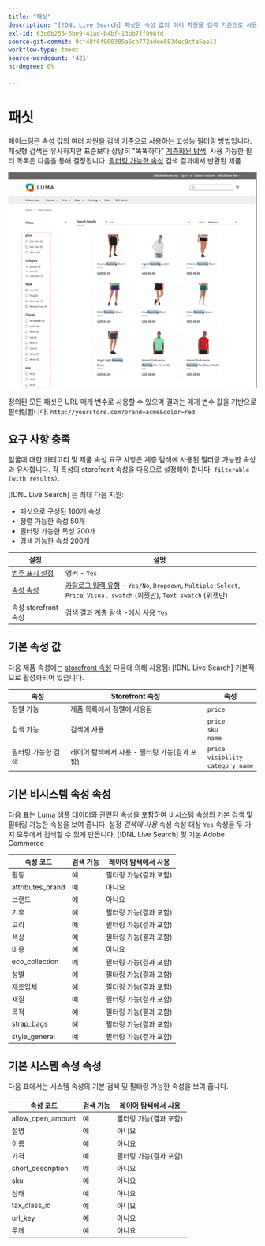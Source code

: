 ```yaml
---
title: "패싯"
description: "[!DNL Live Search] 패싯은 속성 값의 여러 차원을 검색 기준으로 사용합니다."
exl-id: 63c0b255-6be9-41ad-b4bf-13bb7ff098fd
source-git-commit: 9cf48f6f900385a5cb772adee8834ec9cfe5ee13
workflow-type: tm+mt
source-wordcount: '421'
ht-degree: 0%

---
```


# 패싯

페이스팅은 속성 값의 여러 차원을 검색 기준으로 사용하는 고성능 필터링 방법입니다. 패싯형 검색은 유사하지만 표준보다 상당히 &quot;똑똑하다&quot; [계층화된 탐색](https://experienceleague.adobe.com/docs/commerce-admin/catalog/catalog/navigation/navigation-layered.html). 사용 가능한 필터 목록은 다음을 통해 결정됩니다. [필터링 가능한 속성](https://experienceleague.adobe.com/docs/commerce-admin/catalog/catalog/navigation/navigation-layered.html#filterable-attributes) 검색 결과에서 반환된 제품

![필터링된 검색 결과](assets/storefront-search-results-run.png)

정의된 모든 패싯은 URL 매개 변수로 사용할 수 있으며 결과는 매개 변수 값을 기반으로 필터링됩니다. `http://yourstore.com?brand=acme&color=red`.

## 요구 사항 충족

얼굴에 대한 카테고리 및 제품 속성 요구 사항은 계층 탐색에 사용된 필터링 가능한 속성과 유사합니다. 각 특성의 storefront 속성을 다음으로 설정해야 합니다. `filterable (with results)`.

[!DNL Live Search] 는 최대 다음 지원:

* 패싯으로 구성된 100개 속성
* 정렬 가능한 속성 50개
* 필터링 가능한 특성 200개
* 검색 가능한 속성 200개

| 설정 | 설명 |
|--- |--- |
| [범주 표시 설정](https://experienceleague.adobe.com/docs/commerce-admin/catalog/categories/create/categories-display-settings.html) | 앵커 - `Yes` |
| [속성 속성](https://experienceleague.adobe.com/docs/commerce-admin/catalog/product-attributes/create/attribute-product-create.html) | [카탈로그 입력 유형](https://experienceleague.adobe.com/docs/commerce-admin/catalog/product-attributes/attributes-input-types.html) - `Yes/No`, `Dropdown`, `Multiple Select`, `Price`, `Visual swatch` (위젯만), `Text swatch` (위젯만) |
| 속성 storefront 속성 | 검색 결과 계층 탐색 -에서 사용 `Yes` |

## 기본 속성 값

다음 제품 속성에는 [storefront 속성](https://experienceleague.adobe.com/docs/commerce-admin/catalog/product-attributes/product-attributes.html) 다음에 의해 사용됨: [!DNL Live Search] 기본적으로 활성화되어 있습니다.

| 속성 | Storefront 속성 | 속성 |
|---|---|---|
| 정렬 가능 | 제품 목록에서 정렬에 사용됨 | `price` |
| 검색 가능 | 검색에 사용 | `price` <br />`sku`<br />`name` |
| 필터링 가능한 검색 | 레이어 탐색에서 사용 - 필터링 가능(결과 포함) | `price`<br />`visibility`<br />`category_name` |

## 기본 비시스템 속성 속성

다음 표는 Luma 샘플 데이터와 관련된 속성을 포함하여 비시스템 속성의 기본 검색 및 필터링 가능한 속성을 보여 줍니다. 설정 *검색에 사용* 속성 속성 대상 `Yes` 속성을 두 가지 모두에서 검색할 수 있게 만듭니다. [!DNL Live Search] 및 기본 Adobe Commerce

| 속성 코드 | 검색 가능 | 레이어 탐색에서 사용 |
|--- |--- |--- |
| 활동 | 예 | 필터링 가능(결과 포함) |
| attributes_brand | 예 | 아니요 |
| 브랜드 | 예 | 아니요 |
| 기후 | 예 | 필터링 가능(결과 포함) |
| 고리 | 예 | 필터링 가능(결과 포함) |
| 색상 | 예 | 필터링 가능(결과 포함) |
| 비용 | 예 | 아니요 |
| eco_collection | 예 | 필터링 가능(결과 포함) |
| 성별 | 예 | 필터링 가능(결과 포함) |
| 제조업체 | 예 | 필터링 가능(결과 포함) |
| 재질 | 예 | 필터링 가능(결과 포함) |
| 목적 | 예 | 필터링 가능(결과 포함) |
| strap_bags | 예 | 필터링 가능(결과 포함) |
| style_general | 예 | 필터링 가능(결과 포함) |

## 기본 시스템 속성 속성

다음 표에서는 시스템 속성의 기본 검색 및 필터링 가능한 속성을 보여 줍니다.

| 속성 코드 | 검색 가능 | 레이어 탐색에서 사용 |
|--- |--- |--- |
| allow_open_amount | 예 | 필터링 가능(결과 포함) |
| 설명 | 예 | 아니요 |
| 이름 | 예 | 아니요 |
| 가격 | 예 | 필터링 가능(결과 포함) |
| short_description | 예 | 아니요 |
| sku | 예 | 아니요 |
| 상태 | 예 | 아니요 |
| tax_class_id | 예 | 아니요 |
| url_key | 예 | 아니요 |
| 두께 | 예 | 아니요 |
